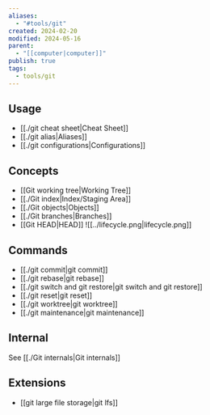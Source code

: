 ```yaml
---
aliases:
  - "#tools/git"
created: 2024-02-20
modified: 2024-05-16
parent:
  - "[[computer|computer]]"
publish: true
tags:
  - tools/git
---
```

## Usage
- [[./git cheat sheet|Cheat Sheet]]
- [[./git alias|Aliases]]
- [[./git configurations|Configurations]]

## Concepts
- [[Git working tree|Working Tree]]
- [[./Git index|Index/Staging Area]]
- [[./Git objects|Objects]]
- [[./Git branches|Branches]]
- [[Git HEAD|HEAD]]
![[../lifecycle.png|lifecycle.png]]
## Commands
- [[./git commit|git commit]]
- [[./git rebase|git rebase]]
- [[./git switch and git restore|git switch and git restore]]
- [[./git reset|git reset]]
- [[./git worktree|git worktree]]
- [[./git maintenance|git maintenance]]

## Internal
See [[./Git internals|Git internals]]

## Extensions
- [[git large file storage|git lfs]]
